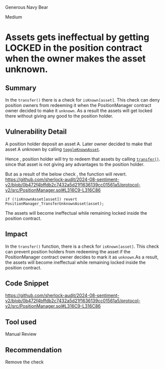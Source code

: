 Generous Navy Bear

Medium

# Assets gets ineffectual by getting LOCKED in the position contract when the owner makes the asset unknown.

## Summary
In the `transfer()` there is a check for `isKnown[asset]`. This check can deny position owners from redeeming it when the PositionManager contract owner decided to make it `unknown`.
As a result the assets will get locked there without giving any good to the position holder.

## Vulnerability Detail

A position holder deposit an asset A. Later owner decided to make that asset A unknown by calling [`toggleKnownAsset`](https://github.com/sherlock-audit/2024-08-sentiment-v2/blob/0b472f4bffdb2c7432a5d21f1636139cc01561a5/protocol-v2/src/PositionManager.sol#L522).

Hence , position holder will try to redeem that assets by calling [`transfer()`](https://github.com/sherlock-audit/2024-08-sentiment-v2/blob/0b472f4bffdb2c7432a5d21f1636139cc01561a5/protocol-v2/src/PositionManager.sol#L307). since that asset is not giving any advantages to the position holder.

But as a result of the below check , the function will revert.
https://github.com/sherlock-audit/2024-08-sentiment-v2/blob/0b472f4bffdb2c7432a5d21f1636139cc01561a5/protocol-v2/src/PositionManager.sol#L316C9-L316C86
```solidity
if (!isKnownAsset[asset]) revert PositionManager_TransferUnknownAsset(asset);
```

The assets will become ineffectual while remaining locked inside the position contract.


## Impact
In the `transfer()` function, there is a check for `isKnown[asset]`. This check can prevent position holders from redeeming the asset if the PositionManager contract owner decides to mark it as `unknown`.As a result, the assets will become ineffectual while remaining locked inside the position contract.



## Code Snippet
https://github.com/sherlock-audit/2024-08-sentiment-v2/blob/0b472f4bffdb2c7432a5d21f1636139cc01561a5/protocol-v2/src/PositionManager.sol#L316C9-L316C86
## Tool used

Manual Review

## Recommendation

Remove the check